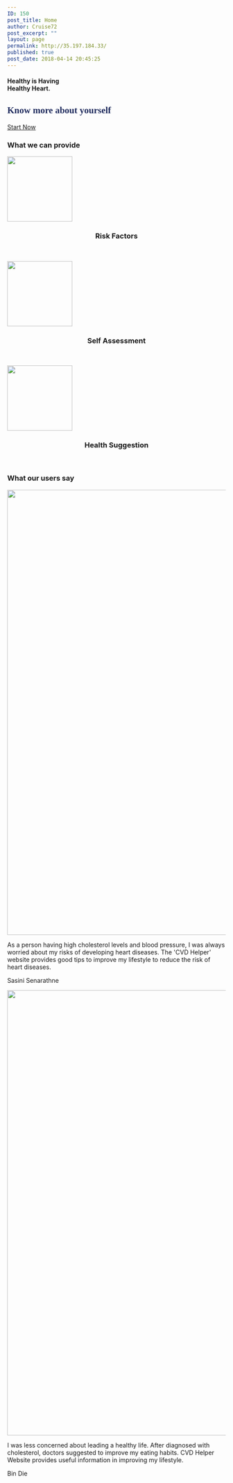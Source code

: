 ```yaml
---
ID: 150
post_title: Home
author: Cruise72
post_excerpt: ""
layout: page
permalink: http://35.197.184.33/
published: true
post_date: 2018-04-14 20:45:25
---
```

<h4>Healthy is Having<br>Healthy Heart.</h4>		
			<h2><h2 data-elementor-setting-key="title" data-pen-placeholder="Type Here..." style="font-style: normal; font-family: sk-modernist; color: rgb(32, 44, 94);">Know more about yourself</h2></h2>		
			<a href="http://www.cvdhelper.tk/self-testing/" role="button">
						Start Now
					</a>
			<h3>What we can provide</h3>		
											<a href="http://www.cvdhelper.tk/cvd-risk-factors/" data-elementor-open-lightbox="">
							<img width="150" height="150" src="http://35.197.184.33/wp-content/uploads/2018/04/icon_herz-150x150.png" alt="" srcset="http://35.197.184.33/wp-content/uploads/2018/04/icon_herz-150x150.png 150w, http://35.197.184.33/wp-content/uploads/2018/04/icon_herz.png 250w" sizes="(max-width: 150px) 100vw, 150px" />								</a>
		<h3 style="text-align: center;">Risk Factors</h3><p style="text-align: center;"> </p>		
											<a href="http://www.cvdhelper.tk/self-testing/" data-elementor-open-lightbox="">
							<img width="150" height="150" src="http://35.197.184.33/wp-content/uploads/2018/04/plate-150x150.png" alt="" srcset="http://35.197.184.33/wp-content/uploads/2018/04/plate-150x150.png 150w, http://35.197.184.33/wp-content/uploads/2018/04/plate.png 260w" sizes="(max-width: 150px) 100vw, 150px" />								</a>
		<h3 style="text-align: center;">Self Assessment</h3><p style="text-align: center;"> </p>		
											<a href="http://www.cvdhelper.tk/suggestions/" data-elementor-open-lightbox="">
							<img width="150" height="150" src="http://35.197.184.33/wp-content/uploads/2018/04/images-150x150.png" alt="" srcset="http://35.197.184.33/wp-content/uploads/2018/04/images-150x150.png 150w, http://35.197.184.33/wp-content/uploads/2018/04/images.png 225w" sizes="(max-width: 150px) 100vw, 150px" />								</a>
		<h3 style="text-align: center;">Health Suggestion</h3><p style="text-align: center;"> </p>		
			<h3>What our users say</h3>		
										<img width="768" height="1024" src="http://35.197.184.33/wp-content/uploads/2018/04/WechatIMG13-768x1024.jpeg" alt="" srcset="http://35.197.184.33/wp-content/uploads/2018/04/WechatIMG13-768x1024.jpeg 768w, http://35.197.184.33/wp-content/uploads/2018/04/WechatIMG13-225x300.jpeg 225w, http://35.197.184.33/wp-content/uploads/2018/04/WechatIMG13.jpeg 1080w" sizes="(max-width: 768px) 100vw, 768px" />											
				<p>
					As a person having high cholesterol levels and blood pressure, I was always worried about my risks of developing heart diseases. The 'CVD Helper' website provides good tips to improve my lifestyle to reduce the risk of heart diseases. 
				</p>
				<p>Sasini Senarathne</p>
										<img width="768" height="1024" src="http://35.197.184.33/wp-content/uploads/2018/04/WechatIMG12-768x1024.jpeg" alt="" srcset="http://35.197.184.33/wp-content/uploads/2018/04/WechatIMG12-768x1024.jpeg 768w, http://35.197.184.33/wp-content/uploads/2018/04/WechatIMG12-225x300.jpeg 225w, http://35.197.184.33/wp-content/uploads/2018/04/WechatIMG12.jpeg 1080w" sizes="(max-width: 768px) 100vw, 768px" />											
				<p>
					I was less concerned about leading a healthy life. After diagnosed with cholesterol, doctors suggested to improve my eating habits. CVD Helper Website provides useful information in improving my lifestyle.
				</p>
				<p>Bin Die</p>